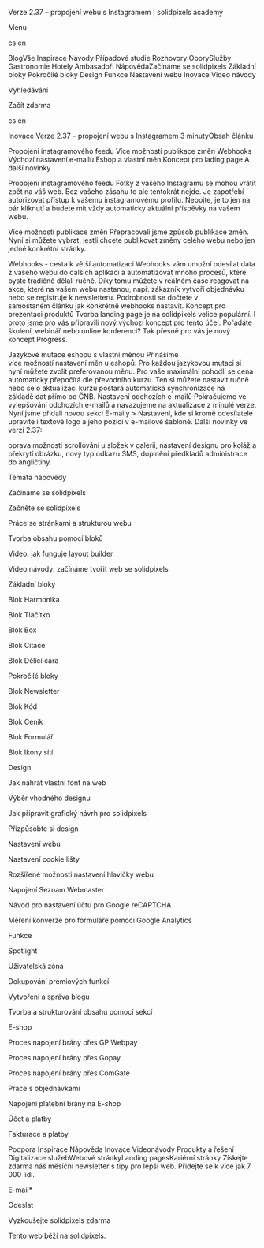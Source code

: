 <p>Verze 2.37 – propojení webu s Instagramem | solidpixels academy</p>
<p>Menu</p>
<p>cs en</p>
<p>BlogVše Inspirace Návody Případové studie Rozhovory OborySlužby Gastronomie Hotely Ambasadoři NápovědaZačínáme se solidpixels Základní bloky Pokročilé bloky Design Funkce Nastavení webu Inovace Video návody</p>
<p>Vyhledávání</p>
<p>Začít zdarma</p>
<p>cs en</p>
<p>Inovace
Verze 2.37 – propojení webu s Instagramem
3 minutyObsah článku</p>
<p>Propojení instagramového feedu
Více možností publikace změn
Webhooks
Výchozí nastavení e-mailu
Eshop a vlastní měn
Koncept pro lading page
A další novinky</p>
<p>Propojení instagramového feedu
Fotky z vašeho Instagramu se mohou vrátit zpět na váš web. Bez vašeho zásahu to ale tentokrát nejde. Je zapotřebí autorizovat přístup k vašemu instagramovému profilu. Nebojte, je to jen na pár kliknutí a budete mít vždy automaticky aktuální příspěvky na vašem webu. </p>
<p>Více možností publikace změn
Přepracovali jsme způsob publikace změn. Nyní si můžete vybrat, jestli chcete publikovat změny celého webu nebo jen jedné konkrétní stránky. </p>
<p>Webhooks - cesta k větší automatizaci
Webhooks vám umožní odesílat data z vašeho webu do dalších aplikací a automatizovat mnoho procesů, které byste tradičně dělali ručně. Díky tomu můžete v reálném čase reagovat na akce, které na vašem webu nastanou, např. zákazník vytvoří objednávku nebo se registruje k newsletteru. Podrobnosti se dočtete v samostaném článku jak konkrétně webhooks nastavit.
Koncept pro prezentaci produktů
Tvorba landing page je na solidpixels velice populární. I proto jsme pro vás připravili nový výchozí koncept pro tento účel. Pořádáte školení, webinář nebo online konferenci? Tak přesně pro vás je nový koncept Progress. </p>
<p>Jazykové mutace eshopu s vlastní měnou
Přinášíme více možností nastavení měn u eshopů. Pro každou jazykovou mutaci si nyní můžete zvolit preferovanou měnu. Pro vaše maximální pohodlí se cena automaticky přepočítá dle převodního kurzu. Ten si můžete nastavit ručně nebo se o aktualizaci kurzu postará automatická synchronizace na základě dat přímo od ČNB.
Nastavení odchozích e-mailů
Pokračujeme ve vylepšování odchozích e-mailů a navazujeme na aktualizace z minulé verze. Nyní jsme přidali novou sekci E-maily &gt; Nastavení, kde si kromě odesílatele upravíte i textové logo a jeho pozici v e-mailové šabloně.
Další novinky ve verzi 2.37:</p>
<p>oprava možnosti scrollování u složek v galerii,
nastavení designu pro koláž a překrytí obrázku,
nový typ odkazu SMS,
doplnění předkladů administrace do angličtiny.</p>
<p>Témata nápovědy</p>
<p>Začínáme se solidpixels</p>
<p>Začněte se solidpixels</p>
<p>Práce se stránkami a strukturou webu</p>
<p>Tvorba obsahu pomocí bloků</p>
<p>Video: jak funguje layout builder </p>
<p>Video návody: začínáme tvořit web se solidpixels</p>
<p>Základní bloky</p>
<p>Blok Harmonika</p>
<p>Blok Tlačítko</p>
<p>Blok Box</p>
<p>Blok Citace</p>
<p>Blok Dělící čára</p>
<p>Pokročilé bloky</p>
<p>Blok Newsletter</p>
<p>Blok Kód</p>
<p>Blok Ceník</p>
<p>Blok Formulář</p>
<p>Blok Ikony sítí</p>
<p>Design</p>
<p>Jak nahrát vlastní font na web</p>
<p>Výběr vhodného designu</p>
<p>Jak připravit grafický návrh pro solidpixels</p>
<p>Přizpůsobte si design</p>
<p>Nastavení webu</p>
<p>Nastavení cookie lišty</p>
<p>Rozšířené možnosti nastavení hlavičky webu</p>
<p>Napojení Seznam Webmaster</p>
<p>Návod pro nastavení účtu pro Google reCAPTCHA</p>
<p>Měření konverze pro formuláře pomocí Google Analytics</p>
<p>Funkce</p>
<p>Spotlight</p>
<p>Uživatelská zóna</p>
<p>Dokupování prémiových funkcí</p>
<p>Vytvoření a správa blogu</p>
<p>Tvorba a strukturování obsahu pomocí sekcí</p>
<p>E-shop</p>
<p>Proces napojení brány přes GP Webpay</p>
<p>Proces napojení brány přes Gopay</p>
<p>Proces napojení brány přes ComGate</p>
<p>Práce s objednávkami</p>
<p>Napojení platební brány na E-shop</p>
<p>Účet a platby</p>
<p>Fakturace a platby</p>
<p>Podpora
 Inspirace
Nápověda
Inovace
Videonávody
 Produkty a řešení
 Digitalizace služebWebové stránkyLanding pagesKariérní stránky Získejte zdarma náš měsíční newsletter s tipy pro lepší web. Přidejte se k více jak 7 000 lidí.</p>
<p>E-mail*</p>
<p>Odeslat</p>
<p>Vyzkoušejte solidpixels zdarma</p>
<p>Tento web běží na solidpixels.</p>